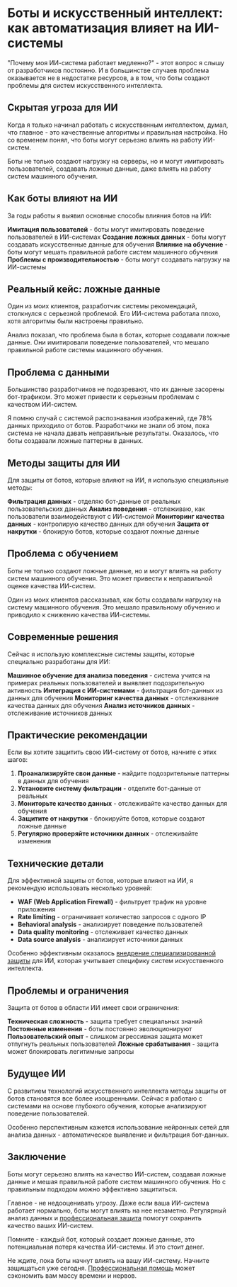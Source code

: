 ﻿# Боты и искусственный интеллект: как автоматизация влияет на ИИ-системы

"Почему моя ИИ-система работает медленно?" - этот вопрос я слышу от разработчиков постоянно. И в большинстве случаев проблема оказывается не в недостатке ресурсов, а в том, что боты создают проблемы для систем искусственного интеллекта.

## Скрытая угроза для ИИ

Когда я только начинал работать с искусственным интеллектом, думал, что главное - это качественные алгоритмы и правильная настройка. Но со временем понял, что боты могут серьезно влиять на работу ИИ-систем.

Боты не только создают нагрузку на серверы, но и могут имитировать пользователей, создавать ложные данные, даже влиять на работу систем машинного обучения.

## Как боты влияют на ИИ

За годы работы я выявил основные способы влияния ботов на ИИ:

**Имитация пользователей** - боты могут имитировать поведение пользователей в ИИ-системах
**Создание ложных данных** - боты могут создавать искусственные данные для обучения
**Влияние на обучение** - боты могут мешать правильной работе систем машинного обучения
**Проблемы с производительностью** - боты могут создавать нагрузку на ИИ-системы

## Реальный кейс: ложные данные

Один из моих клиентов, разработчик системы рекомендаций, столкнулся с серьезной проблемой. Его ИИ-система работала плохо, хотя алгоритмы были настроены правильно.

Анализ показал, что проблема была в ботах, которые создавали ложные данные. Они имитировали поведение пользователей, что мешало правильной работе системы машинного обучения.

## Проблема с данными

Большинство разработчиков не подозревают, что их данные засорены бот-трафиком. Это может привести к серьезным проблемам с качеством ИИ-систем.

Я помню случай с системой распознавания изображений, где 78% данных приходило от ботов. Разработчики не знали об этом, пока система не начала давать неправильные результаты. Оказалось, что боты создавали ложные паттерны в данных.

## Методы защиты для ИИ

Для защиты от ботов, которые влияют на ИИ, я использую специальные методы:

**Фильтрация данных** - отделяю бот-данные от реальных пользовательских данных
**Анализ поведения** - отслеживаю, как пользователи взаимодействуют с ИИ-системой
**Мониторинг качества данных** - контролирую качество данных для обучения
**Защита от накрутки** - блокирую ботов, которые создают ложные данные

## Проблема с обучением

Боты не только создают ложные данные, но и могут влиять на работу систем машинного обучения. Это может привести к неправильной оценке качества ИИ-систем.

Один из моих клиентов рассказывал, как боты создавали нагрузку на систему машинного обучения. Это мешало правильному обучению и приводило к снижению качества ИИ-системы.

## Современные решения

Сейчас я использую комплексные системы защиты, которые специально разработаны для ИИ:

**Машинное обучение для анализа поведения** - система учится на примерах реальных пользователей и выявляет подозрительную активность
**Интеграция с ИИ-системами** - фильтрация бот-данных из данных для обучения
**Мониторинг качества данных** - отслеживание качества данных для обучения
**Анализ источников данных** - отслеживание источников данных

## Практические рекомендации

Если вы хотите защитить свою ИИ-систему от ботов, начните с этих шагов:

1. **Проанализируйте свои данные** - найдите подозрительные паттерны в данных для обучения
2. **Установите систему фильтрации** - отделите бот-данные от реальных
3. **Мониторьте качество данных** - отслеживайте качество данных для обучения
4. **Защитите от накрутки** - блокируйте ботов, которые создают ложные данные
5. **Регулярно проверяйте источники данных** - отслеживайте изменения

## Технические детали

Для эффективной защиты от ботов, которые влияют на ИИ, я рекомендую использовать несколько уровней:

- **WAF (Web Application Firewall)** - фильтрует трафик на уровне приложения
- **Rate limiting** - ограничивает количество запросов с одного IP
- **Behavioral analysis** - анализирует поведение пользователей
- **Data quality monitoring** - отслеживает качество данных
- **Data source analysis** - анализирует источники данных

Особенно эффективным оказалось [внедрение специализированной защиты](https://progaem.com/ustanovka-antibota-usluga-po-zashhite-ot-botov-vashih-sajtov-na-razlichnyh-cms-sistemah.html) для ИИ, которая учитывает специфику систем искусственного интеллекта.

## Проблемы и ограничения

Защита от ботов в области ИИ имеет свои ограничения:

**Техническая сложность** - защита требует специальных знаний
**Постоянные изменения** - боты постоянно эволюционируют
**Пользовательский опыт** - слишком агрессивная защита может отпугнуть реальных пользователей
**Ложные срабатывания** - защита может блокировать легитимные запросы

## Будущее ИИ

С развитием технологий искусственного интеллекта методы защиты от ботов становятся все более изощренными. Сейчас я работаю с системами на основе глубокого обучения, которые анализируют поведение пользователей.

Особенно перспективным кажется использование нейронных сетей для анализа данных - автоматическое выявление и фильтрация бот-данных.

## Заключение

Боты могут серьезно влиять на качество ИИ-систем, создавая ложные данные и мешая правильной работе систем машинного обучения. Но с правильным подходом можно эффективно защититься.

Главное - не недооценивать угрозу. Даже если ваша ИИ-система работает нормально, боты могут влиять на нее незаметно. Регулярный анализ данных и [профессиональная защита](https://progaem.com/ustanovka-antibota-usluga-po-zashhite-ot-botov-vashih-sajtov-na-razlichnyh-cms-sistemah.html) помогут сохранить качество ваших ИИ-систем.

Помните - каждый бот, который создает ложные данные, это потенциальная потеря качества ИИ-системы. И это стоит денег.

Не ждите, пока боты начнут влиять на вашу ИИ-систему. Начните защищаться уже сегодня. [Профессиональная помощь](https://progaem.com/ustanovka-antibota-usluga-po-zashhite-ot-botov-vashih-sajtov-na-razlichnyh-cms-sistemah.html) может сэкономить вам массу времени и нервов.
